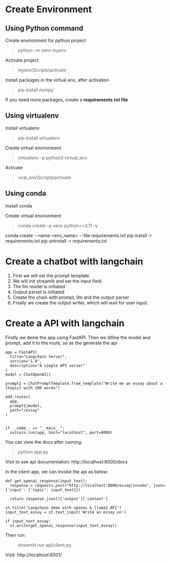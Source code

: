 # Create Environment

## Using Python command

Create environment for python project

> python -m venv myenv

Activate project

> myenv\Scripts\activate

Install packages in the virtual env, after activation

> pip install numpy

If you need more packages, create a <b>requirements.txt file</b>

## Using virtualenv

Install virtualenv

> pip install virtualenv

Create virtual environment

> virtualenv -p python3 virtual_env

Activate

> viral_env\Scripts\activate

## Using conda

Install conda

Create virtual environment

> conda create -p venv python==3.11 -y

conda create --name <env_name> --file requirements.txt
pip install -r requirements.txt
pip uninstall -r requirements.txt

# Create a chatbot with langchain

1. First we will set the prompt template
2. We will init streamlit and set the input field
3. The llm model is initiated
4. Output parset is initiated
5. Create the chain with prompt, llm and the output parser
6. Finally we create the output writer, which will wait for user input.

# Create a API with langchain

Firstly we deine the app using FastAPI.
Then we difine the model and prompt, add it to the route, so as the generate the api

    app = FastAPI(
      title="Langchain Server",
      version="1.0",
      description="A simple API server"
    )
    model = ChatOpenAI()

    prompt1 = ChatPromptTemplate.from_template("Write me an essay about a {topic} with 100 words")

    add_routes(
      app,
      prompt1|model,
      path="/essay"
    )


    if __name__ == "__main__":
      uvicorn.run(app, host="localhost", port=8000)

You can view the docs after running:

> python app.py

Visit to see api documentation: http://localhost:8000/docs

In the client app, we can invoke the api as below:

    def get_openai_response(input_text):
      response = requests.post("http://localhost:8000/essay/invoke", json={'input': {'topic': input_text}})

      return response.json()['output']['content']

    st.title('Langchain demo with openai & llama2 API')
    input_text_essay = st.text_input('Write an essay on')

    if input_text_essay:
      st.write(get_openai_response(input_text_essay))

Then run:

> streamlit run api/client.py

Visit: http://localhost:8501/
